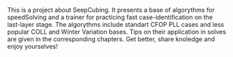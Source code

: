 This is a project about SeepCubing. It presents a base of algorythms for speedSolving and a trainer for practicing fast case-identification on the last-layer stage. 
The algorythms include standart CFOP PLL cases and less popular COLL and Winter Variation bases. Tips on their application in solves are given in the corresponding chapters.
Get better, share knoledge and enjoy yourselves!
